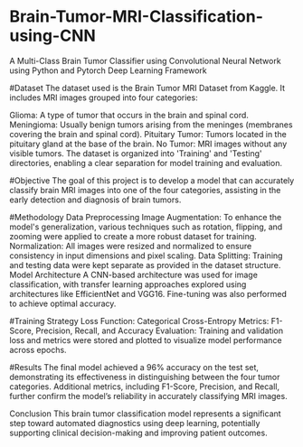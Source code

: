 # Brain-Tumor-MRI-Classification-using-CNN
A Multi-Class Brain Tumor Classifier using Convolutional Neural Network using Python and Pytorch Deep Learning Framework


#Dataset
The dataset used is the Brain Tumor MRI Dataset from Kaggle. It includes MRI images grouped into four categories:

Glioma: A type of tumor that occurs in the brain and spinal cord.
Meningioma: Usually benign tumors arising from the meninges (membranes covering the brain and spinal cord).
Pituitary Tumor: Tumors located in the pituitary gland at the base of the brain.
No Tumor: MRI images without any visible tumors.
The dataset is organized into 'Training' and 'Testing' directories, enabling a clear separation for model training and evaluation.

#Objective
The goal of this project is to develop a model that can accurately classify brain MRI images into one of the four categories, assisting in the early detection and diagnosis of brain tumors.

#Methodology
Data Preprocessing
Image Augmentation: To enhance the model's generalization, various techniques such as rotation, flipping, and zooming were applied to create a more robust dataset for training.
Normalization: All images were resized and normalized to ensure consistency in input dimensions and pixel scaling.
Data Splitting: Training and testing data were kept separate as provided in the dataset structure.
Model Architecture
A CNN-based architecture was used for image classification, with transfer learning approaches explored using architectures like EfficientNet and VGG16. Fine-tuning was also performed to achieve optimal accuracy.

#Training Strategy
Loss Function: Categorical Cross-Entropy
Metrics: F1-Score, Precision, Recall, and Accuracy
Evaluation: Training and validation loss and metrics were stored and plotted to visualize model performance across epochs.

#Results
The final model achieved a 96% accuracy on the test set, demonstrating its effectiveness in distinguishing between the four tumor categories. Additional metrics, including F1-Score, Precision, and Recall, further confirm the model’s reliability in accurately classifying MRI images.

Conclusion
This brain tumor classification model represents a significant step toward automated diagnostics using deep learning, potentially supporting clinical decision-making and improving patient outcomes.
